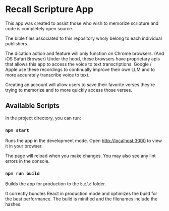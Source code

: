 # Recall Scripture App

This app was created to assist those who wish to memorize scripture and code is completely open source.

The bible files associated to this repository wholy belong to each individual publishers.

The dication action and feature will only function on Chrome browsers. (And iOS Safari Browser) Under the hood, these browsers have proprietary apis that allows this app to access the voice to text transcriptions. Google / Apple use these recordings to continually improve their own LLM and to more accurately transcribe voice to text.

Creating an account will allow users to save their favorite verses they're trying to memorize and to more quickly access those verses.

## Available Scripts

In the project directory, you can run:

### `npm start`

Runs the app in the development mode. Open [http://localhost:3000](http://localhost:3000) to view it in your browser.

The page will reload when you make changes. You may also see any lint errors in the console.

### `npm run build`

Builds the app for production to the `build` folder.

It correctly bundles React in production mode and optimizes the build for the best performance. The build is minified and the filenames include the hashes.

